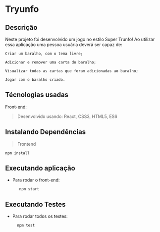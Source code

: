 # Tryunfo

## Descrição
Neste projeto foi desenvolvido um jogo no estilo Super Trunfo! Ao utilizar essa aplicação uma pessoa usuária deverá ser capaz de:

    Criar um baralho, com o tema livre;

    Adicionar e remover uma carta do baralho;

    Visualizar todas as cartas que foram adicionadas ao baralho;

    Jogar com o baralho criado.

## Técnologias usadas

Front-end:
> Desenvolvido usando: React, CSS3, HTML5, ES6

## Instalando Dependências

> Frontend
```
npm install
``` 

## Executando aplicação

* Para rodar o front-end:

  ```
     npm start
  ```

## Executando Testes

* Para rodar todos os testes:

  ```
    npm test
  ```
